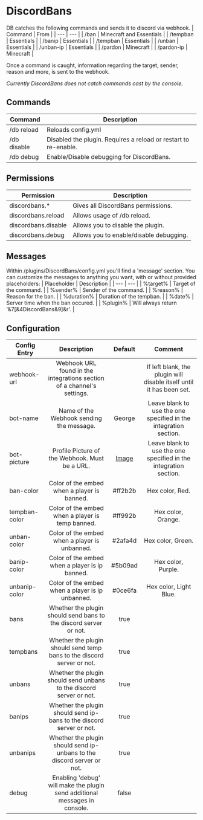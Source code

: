 # DiscordBans

DB catches the following commands and sends it to discord via webhook.
| Command | From |
| --- | --- |
| /ban | Minecraft and Essentials |
| /tempban | Essentials |
| /banip | Essentials |
| /tempban | Essentials |
| /unban | Essentials |
| /unban-ip | Essentials |
| /pardon | Minecraft |
| /pardon-ip | Minecraft |

Once a command is caught, information regarding the target, sender, reason and more, is sent to the webhook.

*Currently DiscordBans does not catch commands cast by the console.*

## Commands
| Command | Description |
| --- | --- |
| /db reload | Reloads config.yml |
| /db disable | Disabled the plugin. Requires a reload or restart to re-enable. |
| /db debug | Enable/Disable debugging for DiscordBans. |
  
## Permissions
| Permission | Description |
| --- | --- |
| discordbans.* | Gives all DiscordBans permissions. |
| discordbans.reload | Allows usage of /db reload. |
| discordbans.disable | Allows you to disable the plugin. |
| discordbans.debug | Allows you to enable/disable debugging. |

## Messages

Within /plugins/DiscordBans/config.yml you'll find a 'message' section. You can customize the messages to anything you want, with or without provided placeholders:
| Placeholder | Description |
| --- | --- |
| %target% | Target of the command. |
| %sender% | Sender of the command. |
| %reason% | Reason for the ban. |
| %duration% | Duration of the tempban. |
| %date% | Server time when the ban occured. |
| %plugin% | Will always return '&7[&4DiscordBans&9]&r'. |

## Configuration
| Config Entry | Description | Default | Comment |
| --- | :---: | :---: | :---: |
| webhook-url | Webhook URL found in the integrations section of a channel's settings. |  | If left blank, the plugin will disable itself until it has been set. |
| bot-name | Name of the Webhook sending the message. | George | Leave blank to use the one specified in the integration section. |
| bot-picture | Profile Picture of the Webhook. Must be a URL. | [Image](https://i.pinimg.com/originals/bf/23/ca/bf23ca87c2a867e2b3b991e76d982abd.jpg) | Leave blank to use the one specified in the integration section. |
| ban-color | Color of the embed when a player is banned. | #ff2b2b | Hex color, Red. |
| tempban-color | Color of the embed when a player is temp banned. | #ff992b | Hex color, Orange. |
| unban-color | Color of the embed when a player is unbanned. | #2afa4d | Hex color, Green. |
| banip-color | Color of the embed when a player is ip banned. | #5b09ad | Hex color, Purple. |
| unbanip-color | Color of the embed when a player is ip unbanned. | #0ce6fa | Hex color, Light Blue. |
| bans | Whether the plugin should send bans to the discord server or not. | true |  |
| tempbans | Whether the plugin should send temp bans to the discord server or not. | true |  |
| unbans | Whether the plugin should send unbans to the discord server or not. | true |  |
| banips | Whether the plugin should send ip-bans to the discord server or not. | true |  |
| unbanips | Whether the plugin should send ip-unbans to the discord server or not. | true |  |
| debug | Enabling 'debug' will make the plugin send additional messages in console. | false |  |
